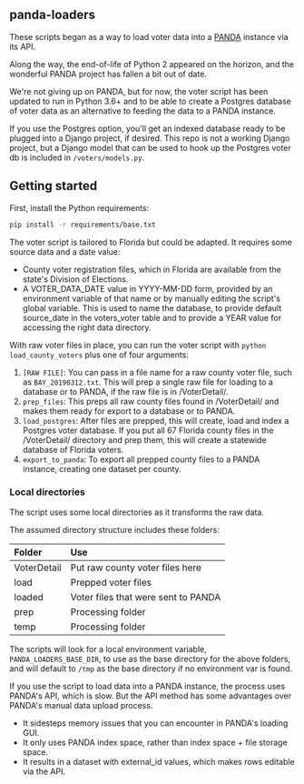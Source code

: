 ## panda-loaders

These scripts began as a way to load voter data into a <a href="http://pandaproject.net/">PANDA</a> instance via its API.

Along the way, the end-of-life of Python 2 appeared on the horizon, and the wonderful PANDA project has fallen a bit out of date.

We're not giving up on PANDA, but for now, the voter script has been updated to run in Python 3.6+ and to be able to create a Postgres database of voter data as an alternative to feeding the data to a PANDA instance.

If you use the Postgres option, you'll get an indexed database ready to be plugged into a Django project, if desired. This repo is not a working Django project, but a Django model that can be used to hook up the Postgres voter db is included in `/voters/models.py`.

## Getting started

First, install the Python requirements:

```bash
pip install -r requirements/base.txt
```

The voter script is tailored to Florida but could be adapted. It requires some source data and a date value:
- County voter registration files, which in Florida are available from the state's Division of Elections.
- A VOTER_DATA_DATE value in YYYY-MM-DD form, provided by an environment variable of that name or by manually editing the script's global variable. This is used to name the database, to provide default source_date in the voters_voter table and to provide a YEAR value for accessing the right data directory.

With raw voter files in place, you can run the voter script with `python load_county_voters` plus one of four arguments:
1. `[RAW FILE]`: You can pass in a file name for a raw county voter file, such as `BAY_20190312.txt`. This will prep a single raw file for loading to a database or to PANDA, if the raw file is in /VoterDetail/.
2. `prep_files`: This preps all raw county files found in /VoterDetail/ and makes them ready for export to a database or to PANDA.
3. `load_postgres`: After files are prepped, this will create, load and index a Postgres voter database. If you put all 67 Florida county files in the /VoterDetail/ directory and prep them, this will create a statewide database of Florida voters. 
4. `export_to_panda`: To export all prepped county files to a PANDA instance, creating one dataset per county.

### Local directories
The script uses some local directories as it transforms the raw data.

The assumed directory structure includes these folders:

Folder | Use
:----  | :--
VoterDetail | Put raw county voter files here
load | Prepped voter files
loaded | Voter files that were sent to PANDA
prep | Processing folder
temp | Processing folder

The scripts will look for a local environment variable, `PANDA_LOADERS_BASE_DIR`, to use as the base directory for the above folders, and will default to `/tmp` as the base directory if no environment var is found.

If you use the script to load data into a PANDA instance, the process uses PANDA's API, which is slow. But the API method has some advantages over PANDA's manual data upload process.
- It sidesteps memory issues that you can encounter in PANDA's loading GUI.
- It only uses PANDA index space, rather than index space + file storage space.
- It results in a dataset with external_id values, which makes rows editable via the API.

